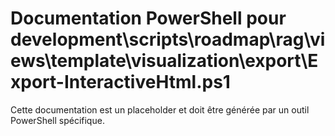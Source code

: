# Documentation PowerShell pour development\scripts\roadmap\rag\views\template\visualization\export\Export-InteractiveHtml.ps1

Cette documentation est un placeholder et doit être générée par un outil PowerShell spécifique.
